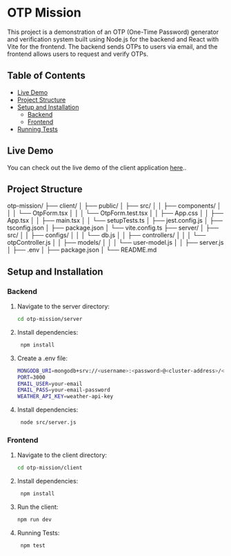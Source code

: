 # OTP Mission

This project is a demonstration of an OTP (One-Time Password) generator and verification system built using Node.js for the backend and React with Vite for the frontend. The backend sends OTPs to users via email, and the frontend allows users to request and verify OTPs.



## Table of Contents

- [Live Demo](#live-demo)
- [Project Structure](#project-structure)
- [Setup and Installation](#setup-and-installation)
  - [Backend](#backend)
  - [Frontend](#frontend)
- [Running Tests](#running-tests)

## Live Demo

You can check out the live demo of the client application [here](https://otp-mission-client-xd92.vercel.app)..


## Project Structure

otp-mission/
├── client/
│ ├── public/
│ ├── src/
│ │ ├── components/
│ │ │ └── OtpForm.tsx
│ │ │ └── OtpForm.test.tsx
│ │ ├── App.css
│ │ ├── App.tsx
│ │ ├── main.tsx
│ │ └── setupTests.ts
│ ├── jest.config.js
│ ├── tsconfig.json
│ ├── package.json
│ └── vite.config.ts
├── server/
│ ├── src/
│ │ ├── configs/
│ │ │ └── db.js
│ │ ├── controllers/
│ │ │ └── otpController.js
│ │ ├── models/
│ │ │ └── user-model.js
│ │ ├── server.js
│ ├── .env
│ ├── package.json
│ └── README.md

## Setup and Installation

### Backend

1. Navigate to the server directory:

   ```bash
   cd otp-mission/server
   
2. Install dependencies:

   ```bash
    npm install

3. Create a .env file:

   ```bash
   MONGODB_URI=mongodb+srv://<username>:<password>@<cluster-address>/<dbname>?retryWrites=true&w=majority&appName=<cluster-name>
   PORT=3000
   EMAIL_USER=your-email
   EMAIL_PASS=your-email-password
   WEATHER_API_KEY=weather-api-key

4. Install dependencies:

   ```bash
    node src/server.js


### Frontend

1. Navigate to the client directory:

   ```bash
   cd otp-mission/client
   
2. Install dependencies:

   ```bash
    npm install

3. Run the client:

   ```bash
   npm run dev

4. Running Tests:

   ```bash
    npm test




